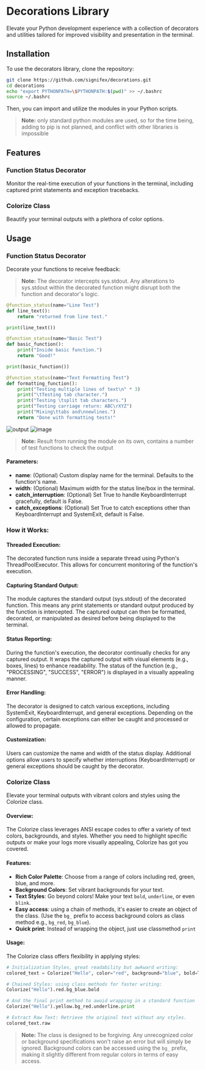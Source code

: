 
# Decorations Library
Elevate your Python development experience with a collection of decorators and utilities tailored for improved visibility and presentation in the terminal.

## Installation
To use the decorators library, clone the repository:

```bash
git clone https://github.com/signifex/decorations.git
cd decorations
echo "export PYTHONPATH=\$PYTHONPATH:$(pwd)" >> ~/.bashrc
source ~/.bashrc
```
Then, you can import and utilize the modules in your Python scripts.

> **Note:** only standard python modules are used, so for the time being, adding to pip is not planned, and conflict with other libraries is impossible

## Features

### Function Status Decorator
Monitor the real-time execution of your functions in the terminal, including captured print statements and exception tracebacks.

### Colorize Class
Beautify your terminal outputs with a plethora of color options.

## Usage

### Function Status Decorator
Decorate your functions to receive feedback:
> **Note:** The decorator intercepts sys.stdout. Any alterations to sys.stdout within the decorated function might disrupt both the function and decorator's logic.

```python
@function_status(name="Line Test")
def line_text():
    return "returned from line test."

print(line_text())

@function_status(name="Basic Test")
def basic_function():
    print("Inside basic function.")
    return "Good!"

print(basic_function())

@function_status(name="Text Formatting Test")
def formatting_function():
    print("Testing multiple lines of text\n" * 3)
    print("\tTesting tab character.")
    print("Testing \tsplit tab characters.")
    print("Testing carriage return: ABC\rXYZ")
    print("Mixing\ttabs and\nnewlines.")
    return "Done with formatting tests!"

```
![output](https://github.com/signifex/decorations/assets/97762325/1463251e-9543-4969-83b0-96e6a01f69e4)
![image](https://github.com/signifex/decorations/assets/97762325/e6b1ddc0-01ed-4e80-93df-fcb7bb82eab8)


> **Note:** Result from running the module on its own, contains a number of test functions to check the output

#### Parameters:
- **name**: (Optional) Custom display name for the terminal. Defaults to the function's name.
- **width**: (Optional) Maximum width for the status line/box in the terminal.
- **catch_interruption**: (Optional) Set True to handle KeyboardInterrupt gracefully, default is False.
- **catch_exceptions**: (Optional) Set True to catch exceptions other than KeyboardInterrupt and SystemExit, default is False.

### How it Works:
#### Threaded Execution:
The decorated function runs inside a separate thread using Python's ThreadPoolExecutor. This allows for concurrent monitoring of the function's execution.
#### Capturing Standard Output:
The module captures the standard output (sys.stdout) of the decorated function. This means any print statements or standard output produced by the function is intercepted.
The captured output can then be formatted, decorated, or manipulated as desired before being displayed to the terminal.
#### Status Reporting:
During the function's execution, the decorator continually checks for any captured output.
It wraps the captured output with visual elements (e.g., boxes, lines) to enhance readability.
The status of the function (e.g., "PROCESSING", "SUCCESS", "ERROR") is displayed in a visually appealing manner.
#### Error Handling:
The decorator is designed to catch various exceptions, including SystemExit, KeyboardInterrupt, and general exceptions.
Depending on the configuration, certain exceptions can either be caught and processed or allowed to propagate.
#### Customization:
Users can customize the name and width of the status display.
Additional options allow users to specify whether interruptions (KeyboardInterrupt) or general exceptions should be caught by the decorator.

### Colorize Class
Elevate your terminal outputs with vibrant colors and styles using the Colorize class.

#### Overview:
The Colorize class leverages ANSI escape codes to offer a variety of text colors, backgrounds, and styles. Whether you need to highlight specific outputs or make your logs more visually appealing, Colorize has got you covered.

#### Features:
- **Rich Color Palette**: Choose from a range of colors including red, green, blue, and more.
- **Background Colors**: Set vibrant backgrounds for your text.
- **Text Styles**: Go beyond colors! Make your text `bold`, `underline`, or even `blink`.
- **Easy access**: using a chain of methods, it's easier to create an object of the class. (Use the `bg_` prefix to access background colors as class method e.g., `bg_red`, `bg_blue`).
- **Quick print**: Instead of wrapping the object, just use classmethod `print`

#### Usage:
The Colorize class offers flexibility in applying styles:

```python
# Initialization Styles, great readability but awkward writing:
colored_text = Colorize("Hello", color="red", background="blue", bold=True)

# Chained Styles: using class methods for faster writing:
Colorize("Hello").red.bg_blue.bold

# And the final print method to awoid wrapping in a standard function
Colorize("Hello").yellow.bg_red.underline.print

# Extract Raw Text: Retrieve the original text without any styles.
colored_text.raw
```

> **Note:** The class is designed to be forgiving. Any unrecognized color or background specifications won't raise an error but will simply be ignored. Background colors can be accessed using the `bg_` prefix, making it slightly different from regular colors in terms of easy access.
